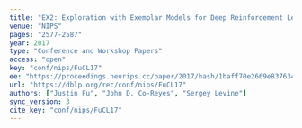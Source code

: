 ```yaml
---
title: "EX2: Exploration with Exemplar Models for Deep Reinforcement Learning."
venue: "NIPS"
pages: "2577-2587"
year: 2017
type: "Conference and Workshop Papers"
access: "open"
key: "conf/nips/FuCL17"
ee: "https://proceedings.neurips.cc/paper/2017/hash/1baff70e2669e8376347efd3a874a341-Abstract.html"
url: "https://dblp.org/rec/conf/nips/FuCL17"
authors: ["Justin Fu", "John D. Co-Reyes", "Sergey Levine"]
sync_version: 3
cite_key: "conf/nips/FuCL17"
---
```

